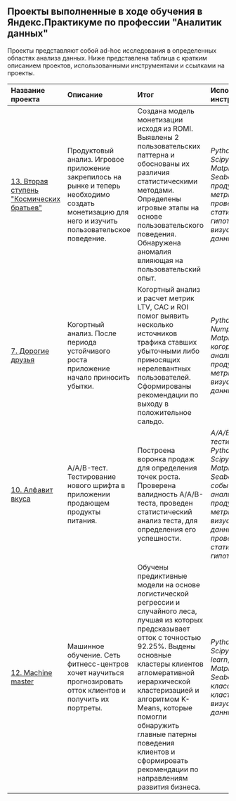 ## Проекты выполненные в ходе обучения в Яндекс.Практикуме по профессии "Аналитик данных"

Проекты представляют собой ad-hoc исследования в определенных областях анализа данных. Ниже представлена таблица с кратким описанием проектов, использованными инструментами и ссылками на проекты.

| Название проекта | Описание | Итог | Используемые инструменты |
| :---------------------- | :---------------------- | :---------------------- | :---------------------- |
| [13. Вторая ступень "Космических братьев"](13-monetization-user_behavior) | Продуктовый анализ. Игровое приложение закрепилось на рынке и теперь необходимо создать монетизацию для него и изучить пользовательское поведение. | Создана модель монетизации исходя из ROMI. Выявлены 2 пользовательских паттерна и обоснованы их различия статистическими методами. Определены игровые этапы на основе пользовательского поведения. Обнаружена аномалия влияющая на пользовательский опыт. | *Python*, *Pandas*, *Scipy*, *Matplotlib*, *Seaborn*, *EDA*, *продуктовые метрики*, *проверка статистических гипотез*, *визуализация данных* |
| [7. Дорогие друзья](7-cohor_analysis-metrics) | Когортный анализ. После периода устойчивого роста приложение начало приносить убытки. | Когортный анализ и расчет метрик LTV, CAC и ROI помог выявить несколько источников трафика ставших убыточными либо приносящих нерелевантных пользователей. Сформированы рекомендации по выходу в положительное сальдо. | *Python*, *Pandas*, *Numpy*, *Matplotlib*, *когортный анализ*, *продуктовые метрики*, *визуализация данных* |
| [10. Алфавит вкуса](10-AAB-event_analytics-funnel) | A/A/B-тест. Тестирование нового шрифта в приложении продающем продукты питания. | Построена воронка продаж для определения точек роста. Проверена валидность A/A/B-теста, проведен статистический анализ теста, для определения его успешности. | *A/A/B-тестирование*, *Python*, *Pandas*, *Scipy*, *Matplotlib*, *Seaborn*, *Plotly*, *событийная аналитика*, *продуктовые метрики*, *визуализация данных*, *проверка статистических гипотез* |
| [12. Machine master](12-prediction-сlustering) | Машинное обучение. Сеть фитнесс-центров хочет научиться прогнозировать отток клиентов и получить их портреты. | Обучены предиктивные модели на основе логистической регрессии и случайного леса, лучшая из которых предсказывает отток с точностью 92.25%. Выдены основные кластеры клиентов агломеративной иерархической кластеризацией и алгоритмом K-Means, которые помогли обнаружить главные патерны поведения клиентов и сформировать рекомендации по направлениям развития бизнеса. | *Python*, *Pandas*, *Scipy*, *Scikit-learn*, *Matplotlib*, *Seaborn*, *EDA*, *классификация*, *кластеризация*, *визуализация данных* |